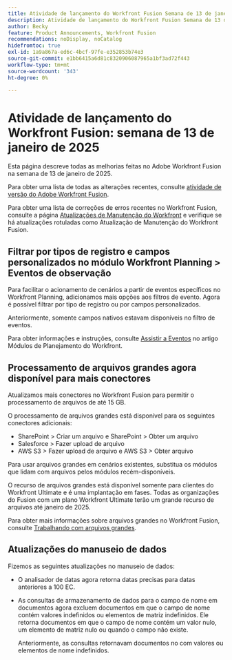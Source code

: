 ```yaml
---
title: Atividade de lançamento do Workfront Fusion Semana de 13 de janeiro de 2025
description: Atividade de lançamento do Workfront Fusion Semana de 13 de janeiro de 2025
author: Becky
feature: Product Announcements, Workfront Fusion
recommendations: noDisplay, noCatalog
hidefromtoc: true
exl-id: 1a9a867a-ed6c-4bcf-97fe-e352853b74e3
source-git-commit: e1bb6415a6d81c8320906087965a1bf3ad72f443
workflow-type: tm+mt
source-wordcount: '343'
ht-degree: 0%

---
```


# Atividade de lançamento do Workfront Fusion: semana de 13 de janeiro de 2025

Esta página descreve todas as melhorias feitas no Adobe Workfront Fusion na semana de 13 de janeiro de 2025.

Para obter uma lista de todas as alterações recentes, consulte [atividade de versão do Adobe Workfront Fusion](/help/workfront-fusion/fusion-product-releases/fusion-release-activity.md).

Para obter uma lista de correções de erros recentes no Workfront Fusion, consulte a página [Atualizações de Manutenção do Workfront](https://experienceleague.adobe.com/en/docs/workfront-known-issues/releases/current-updates) e verifique se há atualizações rotuladas como Atualização de Manutenção do Workfront Fusion.

## Filtrar por tipos de registro e campos personalizados no módulo Workfront Planning > Eventos de observação

Para facilitar o acionamento de cenários a partir de eventos específicos no Workfront Planning, adicionamos mais opções aos filtros de evento. Agora é possível filtrar por tipo de registro ou por campos personalizados.

Anteriormente, somente campos nativos estavam disponíveis no filtro de eventos.

Para obter informações e instruções, consulte [Assistir a Eventos](/help/workfront-fusion/references/apps-and-modules/adobe-connectors/workfront-planning-modules.md#watch-events) no artigo Módulos de Planejamento do Workfront.

## Processamento de arquivos grandes agora disponível para mais conectores

Atualizamos mais conectores no Workfront Fusion para permitir o processamento de arquivos de até 15 GB.

O processamento de arquivos grandes está disponível para os seguintes conectores adicionais:

* SharePoint > Criar um arquivo e SharePoint > Obter um arquivo
* Salesforce > Fazer upload de arquivo
* AWS S3 > Fazer upload de arquivo e AWS S3 > Obter arquivo

Para usar arquivos grandes em cenários existentes, substitua os módulos que lidam com arquivos pelos módulos recém-disponíveis.

O recurso de arquivos grandes está disponível somente para clientes do Workfront Ultimate e é uma implantação em fases. Todas as organizações do Fusion com um plano Workfront Ultimate terão um grande recurso de arquivos até janeiro de 2025.

Para obter mais informações sobre arquivos grandes no Workfront Fusion, consulte [Trabalhando com arquivos grandes](/help/workfront-fusion/references/scenarios/fusion-large-files.md).


## Atualizações do manuseio de dados

Fizemos as seguintes atualizações no manuseio de dados:

* O analisador de datas agora retorna datas precisas para datas anteriores a 100 EC.
* As consultas de armazenamento de dados para o campo de nome em documentos agora excluem documentos em que o campo de nome contém valores indefinidos ou elementos de matriz indefinidos. Ele retorna documentos em que o campo de nome contém um valor nulo, um elemento de matriz nulo ou quando o campo não existe.

  Anteriormente, as consultas retornavam documentos no com valores ou elementos de nome indefinidos.

